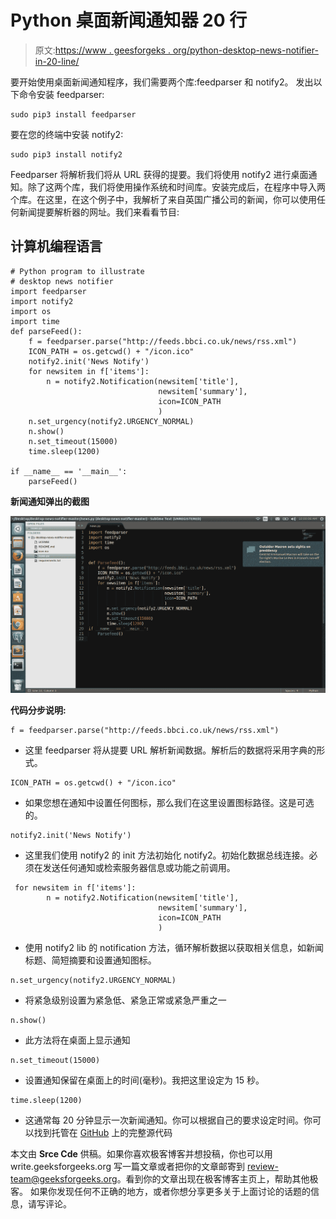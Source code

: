 # Python 桌面新闻通知器 20 行

> 原文:[https://www . geesforgeks . org/python-desktop-news-notifier-in-20-line/](https://www.geeksforgeeks.org/python-desktop-news-notifier-in-20-lines/)

要开始使用桌面新闻通知程序，我们需要两个库:feedparser 和 notify2。
发出以下命令安装 feedparser:

```
sudo pip3 install feedparser
```

要在您的终端中安装 notify2:

```
sudo pip3 install notify2
```

Feedparser 将解析我们将从 URL 获得的提要。我们将使用 notify2 进行桌面通知。除了这两个库，我们将使用操作系统和时间库。安装完成后，在程序中导入两个库。在这里，在这个例子中，我解析了来自英国广播公司的新闻，你可以使用任何新闻提要解析器的网址。我们来看看节目:

## 计算机编程语言

```
# Python program to illustrate
# desktop news notifier
import feedparser
import notify2
import os
import time
def parseFeed():
    f = feedparser.parse("http://feeds.bbci.co.uk/news/rss.xml")
    ICON_PATH = os.getcwd() + "/icon.ico"
    notify2.init('News Notify')
    for newsitem in f['items']:
        n = notify2.Notification(newsitem['title'],
                                 newsitem['summary'],
                                 icon=ICON_PATH
                                 )
    n.set_urgency(notify2.URGENCY_NORMAL)
    n.show()
    n.set_timeout(15000)
    time.sleep(1200)

if __name__ == '__main__':
    parseFeed()
```

**新闻通知弹出的截图**

[![Python Desktop News Notifier in 20 lines](img/bd6169d62be04c5ac30cd888d1726d08.png)](https://media.geeksforgeeks.org/wp-content/uploads/Screenshot-from-2017-04-24-10_00_06.png)

**代码分步说明:**

```
f = feedparser.parse("http://feeds.bbci.co.uk/news/rss.xml")
```

*   这里 feedparser 将从提要 URL 解析新闻数据。解析后的数据将采用字典的形式。

```
ICON_PATH = os.getcwd() + "/icon.ico"
```

*   如果您想在通知中设置任何图标，那么我们在这里设置图标路径。这是可选的。

```
notify2.init('News Notify')
```

*   这里我们使用 notify2 的 init 方法初始化 notify2。初始化数据总线连接。必须在发送任何通知或检索服务器信息或功能之前调用。

```
 for newsitem in f['items']: 
        n = notify2.Notification(newsitem['title'], 
                                 newsitem['summary'], 
                                 icon=ICON_PATH 
                                 )
```

*   使用 notify2 lib 的 notification 方法，循环解析数据以获取相关信息，如新闻标题、简短摘要和设置通知图标。

```
n.set_urgency(notify2.URGENCY_NORMAL)
```

*   将紧急级别设置为紧急低、紧急正常或紧急严重之一

```
n.show()
```

*   此方法将在桌面上显示通知

```
n.set_timeout(15000)
```

*   设置通知保留在桌面上的时间(毫秒)。我把这里设定为 15 秒。

```
time.sleep(1200)
```

*   这通常每 20 分钟显示一次新闻通知。你可以根据自己的要求设定时间。你可以找到托管在 [GitHub](https://github.com/srcecde/desktop-news-notifier) 上的完整源代码

本文由 **Srce Cde** 供稿。如果你喜欢极客博客并想投稿，你也可以用 write.geeksforgeeks.org 写一篇文章或者把你的文章邮寄到 review-team@geeksforgeeks.org。看到你的文章出现在极客博客主页上，帮助其他极客。
如果你发现任何不正确的地方，或者你想分享更多关于上面讨论的话题的信息，请写评论。